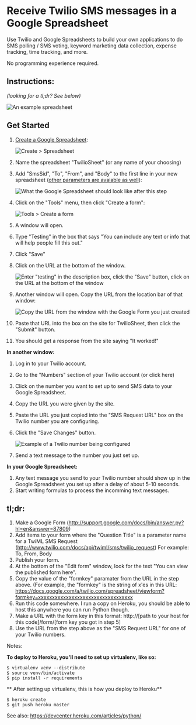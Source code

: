 Receive Twilio SMS messages in a Google Spreadsheet
===================================================

Use Twilio and Google Spreadsheets to build your own applications to do SMS polling / SMS voting, keyword marketing data collection, expense tracking, time tracking, and more.

No programming experience required.


Instructions:
-------------

_(looking for a tl;dr? See below)_

![An example spreadsheet](http://twiliosheet.herokuapp.com/static/img/twiliosheet-example.png)

Get Started
-----------

1. [Create a Google Spreadsheet](http://support.google.com/docs/bin/answer.py?hl=en&answer=87809):

   ![Create > Spreadsheet](http://twiliosheet.herokuapp.com/static/img/1-create-spreadsheet.png)

2. Name the spreadsheet "TwilioSheet" (or any name of your choosing)
3. Add "SmsSid", "To", "From", and "Body" to the first line in your new spreadsheet ([other parameters are avaiable as well](http://www.twilio.com/docs/api/twiml/sms/twilio_request)):

   ![What the Google Spreadsheet should look like after this step](http://twiliosheet.herokuapp.com/static/img/2-name-first-row.png)

4. Click on the "Tools" menu, then click "Create a form":

   ![Tools > Create a form](http://twiliosheet.herokuapp.com/static/img/3-create-a-form.png)

5. A window will open.
6. Type "Testing" in the box that says "You can include any text or info that will help people fill this out."
7. Click "Save"
8. Click on the URL at the bottom of the window.

   ![Enter "testing" in the description box, click the "Save" button, click on the URL at the bottom of the window](http://twiliosheet.herokuapp.com/static/img/4-save-form.png)

9. Another window will open. Copy the URL from the location bar of that window:

   ![Copy the URL from the window with the Google Form you just created](http://twiliosheet.herokuapp.com/static/img/5-copy-url.png)

10. Paste that URL into the box on the site for TwilioSheet, then click the "Submit" button.

11. You should get a response from the site saying "It worked!"

**In another window:**

1. Log in to your Twilio account.
2. Go to the "Numbers" section of your Twilio account (or click here)
3. Click on the number you want to set up to send SMS data to your Google Spreadsheet.
4. Copy the URL you were given by the site.
5. Paste the URL you just copied into the "SMS Request URL" box on the Twilio number you are configuring.
6. Click the "Save Changes" button.

   ![Example of a Twilio number being configured](http://twiliosheet.herokuapp.com/static/img/6-paste-url.png)

7. Send a text message to the number you just set up.

**In your Google Spreadsheet:**

1. Any text message you send to your Twilio number should show up in the Google Spreadsheet you set up after a delay of about 5-10 seconds.
2. Start writing formulas to process the incomming text messages.

tl;dr:
------

1. Make a Google Form (http://support.google.com/docs/bin/answer.py?hl=en&answer=87809)
2. Add items to your form where the "Question Title" is a parameter name for a TwiML SMS Request (http://www.twilio.com/docs/api/twiml/sms/twilio_request) For example: To, From, Body
3. Publish your form.
4. At the bottom of the "Edit form" window, look for the text "You can view the published form here". 
5. Copy the value of the "formkey" paramater from the URL in the step above. (For example, the "formkey" is the string of x'es in this URL: https://docs.google.com/a/twilio.com/spreadsheet/viewform?formkey=xxxxxxxxxxxxxxxxxxxxxxxxxxxxxxxxxx
6. Run this code somewhere. I run a copy on Heroku, you should be able to host this anywhere you can run Python though.
7. Make a URL with the form key in this format: http://[path to your host for this code]/form/[form key you got in step 5]
8. Use the URL from the step above as the "SMS Request URL" for one of your Twilio numbers.

Notes:

**To deploy to Heroku, you'll need to set up virtualenv, like so:**

    $ virtualenv venv --distribute
    $ source venv/bin/activate
    $ pip install -r requirements

** After setting up virtualenv, this is how you deploy to Heroku**

    $ heroku create
    $ git push heroku master

See also: https://devcenter.heroku.com/articles/python/

